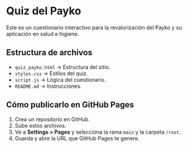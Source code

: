 # Quiz del Payko

Este es un cuestionario interactivo para la revalorización del Payko y su aplicación en salud e higiene.

## Estructura de archivos
- `quiz_payko.html` → Estructura del sitio.
- `styles.css` → Estilos del quiz.
- `script.js` → Lógica del cuestionario.
- `README.md` → Instrucciones.

## Cómo publicarlo en GitHub Pages
1. Crea un repositorio en GitHub.
2. Sube estos archivos.
3. Ve a **Settings > Pages** y selecciona la rama `main` y la carpeta `/root`.
4. Guarda y abre la URL que GitHub Pages te genere.

